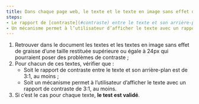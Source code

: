 ```yaml
---
title: Dans chaque page web, le texte et le texte en image sans effet de graisse d’une taille restituée supérieure ou égale à 24px vérifient-ils une de ces conditions (hors cas particuliers) ?
steps:
- Le rapport de [contraste](#contraste) entre le texte et son arrière-plan est de 3:1, au moins ;
- Un mécanisme permet à l’utilisateur d’afficher le texte avec un rapport de [contraste](#contraste) de 3:1, au moins.
---
```


1. Retrouver dans le document les textes et les textes en image sans effet de graisse d’une taille restituée supérieure ou égale à 24px qui pourraient poser des problèmes de contraste ;
2. Pour chacun de ces textes, vérifier que :
      * Soit le rapport de contraste entre le texte et son arrière-plan est de 3:1, au moins ;
      * Soit un mécanisme permet à l’utilisateur d’afficher le texte avec un rapport de contraste de 3:1, au moins.
3. Si c’est le cas pour chaque texte, **le test est validé**.
